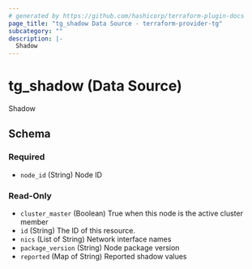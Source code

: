 ```yaml
---
# generated by https://github.com/hashicorp/terraform-plugin-docs
page_title: "tg_shadow Data Source - terraform-provider-tg"
subcategory: ""
description: |-
  Shadow
---
```


# tg_shadow (Data Source)

Shadow



<!-- schema generated by tfplugindocs -->
## Schema

### Required

- `node_id` (String) Node ID

### Read-Only

- `cluster_master` (Boolean) True when this node is the active cluster member
- `id` (String) The ID of this resource.
- `nics` (List of String) Network interface names
- `package_version` (String) Node package version
- `reported` (Map of String) Reported shadow values
